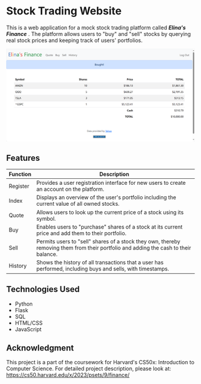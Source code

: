 # Stock Trading Website

This is a web application for a mock stock trading platform called **_Elina's Finance_** . The platform allows users to "buy" and "sell" stocks by querying real stock prices and keeping track of users' portfolios.

![Stock Trading Website Screenshot](screenshot.png)

## Features

| Function | Description |
|----------|-------------|
| Register | Provides a user registration interface for new users to create an account on the platform. |
| Index    | Displays an overview of the user's portfolio including the current value of all owned stocks. |
| Quote    | Allows users to look up the current price of a stock using its symbol. |
| Buy      | Enables users to "purchase" shares of a stock at its current price and add them to their portfolio. |
| Sell     | Permits users to "sell" shares of a stock they own, thereby removing them from their portfolio and adding the cash to their balance. |
| History  | Shows the history of all transactions that a user has performed, including buys and sells, with timestamps. |

## Technologies Used

- Python
- Flask
- SQL
- HTML/CSS
- JavaScript

## Acknowledgment

This project is a part of the coursework for Harvard's CS50x: Introduction to Computer Science. For detailed project description, please look at:
https://cs50.harvard.edu/x/2023/psets/9/finance/
